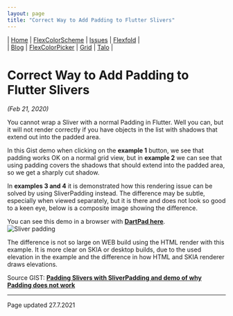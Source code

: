 ```yaml
---
layout: page
title: "Correct Way to Add Padding to Flutter Slivers"
---
```


| [Home](https://rydmike.com) | [FlexColorScheme](colorscheme) | [Issues](issues) | [Flexfold](flexfold) |  
| [Blog](blog)                | [FlexColorPicker](colorpicker) | [Grid](gridview) | [Talo](talo)         |

# Correct Way to Add Padding to Flutter Slivers
*(Feb 21, 2020)*

You cannot wrap a Sliver with a normal Padding in Flutter. Well you can, but it will not render correctly if you have objects in the list with shadows that extend out into the padded area.

In this Gist demo when clicking on the **example 1** button, we see that padding works OK on a normal grid view, but in **example 2** we can see that using padding covers the shadows that should extend into the padded area, so we get a sharply cut shadow.

In **examples 3 and 4** it is demonstrated how this rendering issue can be solved by using SliverPadding instead. The difference may be subtle, especially when viewed separately, but it is there and does not look so good to a keen eye, below is a composite image showing the difference.

You can see this demo in a browser with [**DartPad here**](https://www.dartpad.dev/?id=e199cb754fc08f4e1500efc96e322eee&null_safety=true).  
<img src="https://rydmike.com/assets/sliverpadding.png?raw=true" alt="Sliver padding"/>

The difference is not so large on WEB build using the HTML render with this example. It is more clear on SKIA or desktop builds, due to the used elevation in the example and the difference in how HTML and SKIA renderer draws elevations.

Source GIST: [**Padding Slivers with SliverPadding and demo of why Padding does not work**](https://gist.github.com/rydmike/e199cb754fc08f4e1500efc96e322eee)  


---
Page updated 27.7.2021